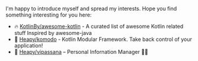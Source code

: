 I'm happy to introduce myself and spread my interests. Hope you find something interesting for you here:

- 🔥 [KotlinBy/awesome-kotlin](https://github.com/KotlinBy/awesome-kotlin) - A curated list of awesome Kotlin related stuff Inspired by awesome-java
- 💛 [Heapy/komodo](https://github.com/Heapy/komodo) - Kotlin Modular Framework. Take back control of your application!
- 🚀 [Heapy/vipassana](https://github.com/Heapy/vipassana) – Personal Infornation Manager 🧘🏽
